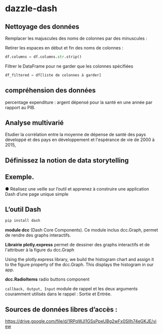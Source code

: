 # dazzle-dash

## Nettoyage des données

Remplacer les majuscules des noms de colonnes par des minuscules :


Retirer les espaces en début et fin des noms de colonnes :
```python
df.columns = df.columns.str.strip()
```

Filtrer le DataFrame pour ne garder que les colonnes spécifiées
```python
df_filtered = df[liste de colonnes à garder]
```

## compréhension des données

percentage expenditure : argent dépensé pour la santé en une année par rapport au PIB.

## Analyse multivarié

Etudier la corrélation entre la moyenne de dépense de santé des pays développé et des pays en développement et l'espérance de vie de 2000 à 2015, 

## Définissez la notion de data storytelling

## Exemple.

● Réalisez une veille sur l’outil et apprenez à construire une application
Dash d’une page unique simple


## L’outil Dash


```bash
pip install dash
```
**module dcc** (Dash Core Components).
Ce module inclus dcc.Graph, permet de rendre des graphs interactifs.

**Librairie plotly.express**
permet de dessiner des graphs interactifs et de l'attribuer à la figure du dcc.Graph

Using the plotly.express library, we build the histogram chart and assign it to the figure property of the dcc.Graph. This displays the histogram in our app.

**dcc.RadioItems**
radio buttons component

`callback, Output, Input`
module de rappel et les deux arguments couramment utilisés dans le rappel : Sortie et Entrée.



## Sources de données libres d’accès :
https://drive.google.com/file/d/1RPqWJl1GSsPpeUBg2wFx0SIIh74eGKJE/view